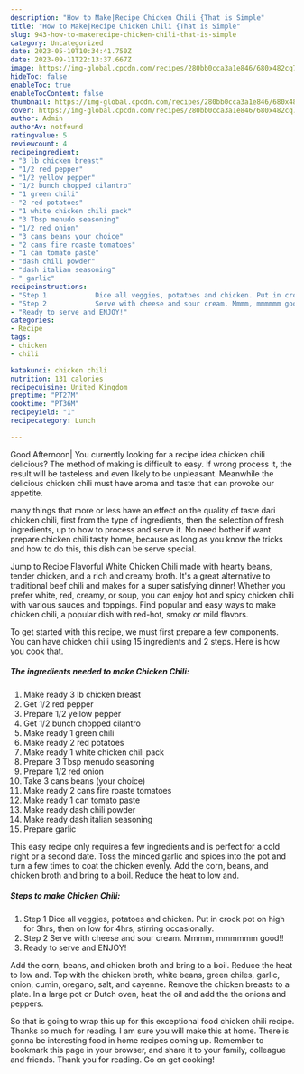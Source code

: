 ```yaml
---
description: "How to Make|Recipe Chicken Chili {That is Simple"
title: "How to Make|Recipe Chicken Chili {That is Simple"
slug: 943-how-to-makerecipe-chicken-chili-that-is-simple
category: Uncategorized
date: 2023-05-10T10:34:41.750Z
date: 2023-09-11T22:13:37.667Z
image: https://img-global.cpcdn.com/recipes/280bb0cca3a1e846/680x482cq70/chicken-chili-recipe-main-photo.jpg
hideToc: false
enableToc: true
enableTocContent: false
thumbnail: https://img-global.cpcdn.com/recipes/280bb0cca3a1e846/680x482cq70/chicken-chili-recipe-main-photo.jpg
cover: https://img-global.cpcdn.com/recipes/280bb0cca3a1e846/680x482cq70/chicken-chili-recipe-main-photo.jpg
author: Admin
authorAv: notfound
ratingvalue: 5
reviewcount: 4
recipeingredient:
- "3 lb chicken breast"
- "1/2 red pepper"
- "1/2 yellow pepper"
- "1/2 bunch chopped cilantro"
- "1 green chili"
- "2 red potatoes"
- "1 white chicken chili pack"
- "3 Tbsp menudo seasoning"
- "1/2 red onion"
- "3 cans beans your choice"
- "2 cans fire roaste tomatoes"
- "1 can tomato paste"
- "dash chili powder"
- "dash italian seasoning"
- " garlic"
recipeinstructions:
- "Step 1            Dice all veggies, potatoes and chicken. Put in crock pot on high for 3hrs, then on low for 4hrs, stirring occasionally."
- "Step 2            Serve with cheese and sour cream. Mmmm, mmmmmm good!!"
- "Ready to serve and ENJOY!"
categories:
- Recipe
tags:
- chicken
- chili

katakunci: chicken chili 
nutrition: 131 calories
recipecuisine: United Kingdom
preptime: "PT27M"
cooktime: "PT36M"
recipeyield: "1"
recipecategory: Lunch

---
```



Good Afternoon| You currently looking for a recipe idea chicken chili delicious? The method of making is difficult to easy. If wrong process it, the result will be tasteless and even likely to be unpleasant. Meanwhile the delicious chicken chili must have aroma and taste that can provoke our appetite.






many things that more or less have an effect on the quality of taste dari chicken chili, first from the type of ingredients, then the selection of fresh ingredients, up to how to process and serve it. No need bother if want prepare chicken chili tasty home, because as long as you know the tricks and how to do this, this dish can be serve special.


Jump to Recipe Flavorful White Chicken Chili made with hearty beans, tender chicken, and a rich and creamy broth. It&#39;s a great alternative to traditional beef chili and makes for a super satisfying dinner! Whether you prefer white, red, creamy, or soup, you can enjoy hot and spicy chicken chili with various sauces and toppings. Find popular and easy ways to make chicken chili, a popular dish with red-hot, smoky or mild flavors.


To get started with this recipe, we must first prepare a few components. You can have chicken chili using 15 ingredients and 2 steps. Here is how you cook that.

<!--inarticleads1-->

##### The ingredients needed to make Chicken Chili:

1. Make ready 3 lb chicken breast
1. Get 1/2 red pepper
1. Prepare 1/2 yellow pepper
1. Get 1/2 bunch chopped cilantro
1. Make ready 1 green chili
1. Make ready 2 red potatoes
1. Make ready 1 white chicken chili pack
1. Prepare 3 Tbsp menudo seasoning
1. Prepare 1/2 red onion
1. Take 3 cans beans (your choice)
1. Make ready 2 cans fire roaste tomatoes
1. Make ready 1 can tomato paste
1. Make ready dash chili powder
1. Make ready dash italian seasoning
1. Prepare  garlic


This easy recipe only requires a few ingredients and is perfect for a cold night or a second date. Toss the minced garlic and spices into the pot and turn a few times to coat the chicken evenly. Add the corn, beans, and chicken broth and bring to a boil. Reduce the heat to low and. 

<!--inarticleads2-->

##### Steps to make Chicken Chili:

1. Step 1            Dice all veggies, potatoes and chicken. Put in crock pot on high for 3hrs, then on low for 4hrs, stirring occasionally.
1. Step 2            Serve with cheese and sour cream. Mmmm, mmmmmm good!!
1. Ready to serve and ENJOY!

Add the corn, beans, and chicken broth and bring to a boil. Reduce the heat to low and. Top with the chicken broth, white beans, green chiles, garlic, onion, cumin, oregano, salt, and cayenne. Remove the chicken breasts to a plate. In a large pot or Dutch oven, heat the oil and add the the onions and peppers. 

So that is going to wrap this up for this exceptional food chicken chili recipe. Thanks so much for reading. I am sure you will make this at home. There is gonna be interesting food in home recipes coming up. Remember to bookmark this page in your browser, and share it to your family, colleague and friends. Thank you for reading. Go on get cooking!
